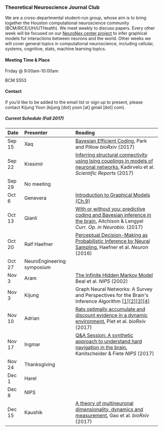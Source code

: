 ### Theoretical Neuroscience Journal Club

We are a cross-departmental student-run group, whose aim is to bring together the Houston computational neuroscience community (BCM/RICE/UH/UTHealth). We meet weekly to discuss papers. Every other week will be focused on our [NeuroNex center project](https://www.bcm.edu/news/grants/nsf-grant-understand-the-brain) to infer graphical models for interactions between neurons and the world. Other weeks we will cover general topics in computational neuroscience, including cellular, systems, cognitive, stats, machine learning topics.

#### Meeting Time & Place

Friday @ 9:00am-10:00am

BCM S553

#### Contact

If you’d like to be added to the email list or sign up to present, please contact Kijung Yoon (kijung [dot] yoon [at] gmail [dot] com).



##### Current Schedule (Fall 2017)

| Date   | Presenter    | Reading                                  |
| :----- | :----------- | :--------------------------------------- |
| Sep 15 | Xaq          | [Bayesian Efficient Coding.](http://www.biorxiv.org/content/biorxiv/early/2017/08/25/178418.full.pdf) Park and Pillow *bioRxiv* (2017) |
| Sep 22 | Kresimir     | [Inferring structural connectivity using Ising couplings in models of neuronal networks.](https://www.nature.com/articles/s41598-017-05462-2.pdf) Kadirvelu et al. *Scientific Reports* (2017) |
| Sep 29 | No meeting   |                                          |
| Oct 6  | Genevera     | [Introduction to Graphical Models (Ch.9)](https://trevorhastie.github.io/index.html)                                         |
| Oct 13 | Qianli       | [With or without you: predictive coding and Bayesian inference in the brain.](http://www.sciencedirect.com/science/article/pii/S0959438817300454) Aitchison & Lengyel *Curr. Op. in Neurobio.* (2017)                                         |
| Oct 20 | Ralf Haefner | [Perceptual Decision-Making as Probabilistic Inference by Neural Sampling.](http://www.cnbc.cmu.edu/braingroup/papers/haefner_etal_2016.pdf) Haefner et al. *Neuron* (2016)           |
| Oct 27 | NeuroEngineering symposium  |                                          |
| Nov 3  | Aram         | [The Infinite Hidden Markov Model](https://papers.nips.cc/paper/1956-the-infinite-hidden-markov-model.pdf) Beal et al. *NIPS* (2002)                                        |
| Nov 3  | Kijung         | Graph Neural Networks: A Survey and Perspectives for the Brain's Inference Algorithm [[1]](https://arxiv.org/abs/1511.05493)[[2]](https://arxiv.org/abs/1612.00222)[[3]](https://arxiv.org/abs/1704.01212)[[4]](https://arxiv.org/abs/1511.05298)                                        |
| Nov 10 | Adrian       | [Rats optimally accumulate and discount evidence in a dynamic environment.](https://www.biorxiv.org/content/early/2017/10/17/204248?%3Fcollection=) Piet et al. *bioRxiv* (2017)                                         |
| Nov 17 | Ingmar       | [Q&A Session: A synthetic approach to understand hard navigation in the brain.](https://arxiv.org/abs/1609.09059) Kanitscheider & Fiete *NIPS* (2017)                                 |
| Nov 24 | Thanksgiving |                                          |
| Dec 1  | Harel        |                                          |
| Dec 8  | NIPS         |                                          |
| Dec 15  | Kaushik     | [A theory of multineuronal dimensionality, dynamics and measurement.](https://www.biorxiv.org/content/early/2017/11/12/214262) Gao et al. *bioRxiv* (2017)                   |

